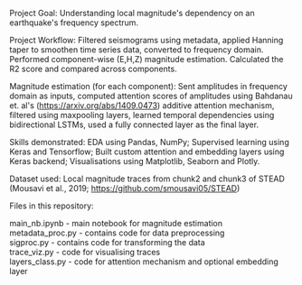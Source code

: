 Project Goal: Understanding local magnitude's dependency on an earthquake's frequency spectrum.<br/>

Project Workflow: Filtered seismograms using metadata, applied Hanning taper to smoothen time series data, converted to frequency domain. Performed component-wise (E,H,Z) magnitude estimation. Calculated the R2 score and compared across components.<br/>

Magnitude estimation (for each component): Sent amplitudes in frequency domain as inputs, computed attention scores of amplitudes using Bahdanau et. al's (https://arxiv.org/abs/1409.0473) additive attention mechanism, filtered using maxpooling layers, learned temporal dependencies using bidirectional LSTMs, used a fully connected layer as the final layer.<br/>

Skills demonstrated: EDA using Pandas, NumPy; Supervised learning using Keras and Tensorflow; Built custom attention and embedding layers using Keras backend; Visualisations using Matplotlib, Seaborn and Plotly.<br/>

Dataset used: Local magnitude traces from chunk2 and chunk3 of STEAD (Mousavi et al., 2019; https://github.com/smousavi05/STEAD)<br/>

Files in this repository:<br/>

main_nb.ipynb - main notebook for magnitude estimation<br/>
metadata_proc.py - contains code for data preprocessing<br/>
sigproc.py - contains code for transforming the data<br/>
trace_viz.py - code for visualising traces<br/>
layers_class.py - code for attention mechanism and optional embedding layer
